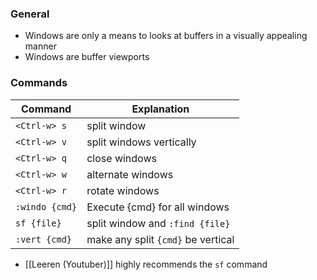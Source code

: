 ### General
- Windows are only a means to looks at buffers in a visually appealing manner
- Windows are buffer viewports


### Commands
| Command | Explanation |
| ---- | ---- |
| `<Ctrl-w> s` | split window |
| `<Ctrl-w> v` | split windows vertically |
| `<Ctrl-w> q` | close windows |
| `<Ctrl-w> w` | alternate windows |
| `<Ctrl-w> r` | rotate windows |
| `:windo {cmd}` | Execute {cmd} for all windows |
| `sf {file}` | split window and `:find {file}`  |
| `:vert {cmd}` | make any split `{cmd}` be vertical |
- [[Leeren (Youtuber)]] highly recommends the `sf` command